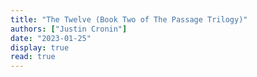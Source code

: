 ```yaml
---
title: "The Twelve (Book Two of The Passage Trilogy)"
authors: ["Justin Cronin"]
date: "2023-01-25"
display: true
read: true
---
```


